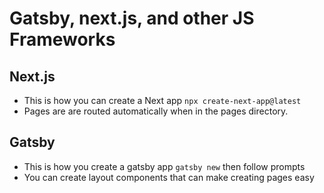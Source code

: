 # Gatsby, next.js, and other JS Frameworks

## Next.js

- This is how you can create a Next app `npx create-next-app@latest`
- Pages are are routed automatically when in the pages directory.

## Gatsby

- This is how you create a gatsby app `gatsby new` then follow prompts
- You can create layout components that can make creating pages easy
